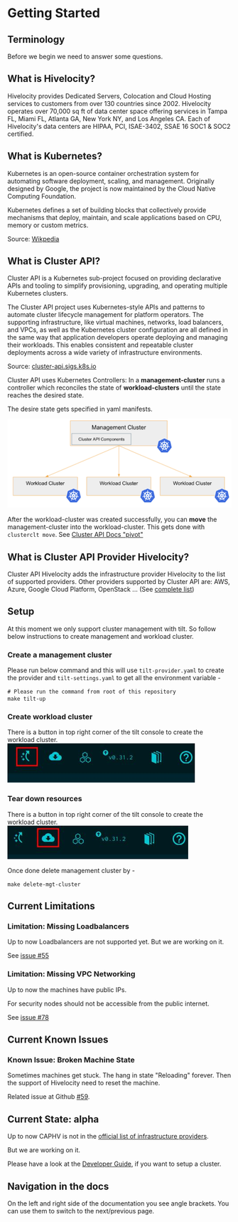 # Getting Started

## Terminology

Before we begin we need to answer some questions.

## What is Hivelocity?

Hivelocity provides Dedicated Servers, Colocation and Cloud Hosting services to customers from over 130 countries since 2002. Hivelocity operates over 70,000 sq ft of data center space offering services in Tampa FL, Miami FL, Atlanta GA, New York NY, and Los Angeles CA. Each of Hivelocity's data centers are HIPAA, PCI, ISAE-3402, SSAE 16 SOC1 & SOC2 certified.

## What is Kubernetes?

Kubernetes is an open-source container orchestration system for automating software deployment, scaling, and management. Originally designed by Google, the project is now maintained by the Cloud Native Computing Foundation.

Kubernetes defines a set of building blocks that collectively provide mechanisms that deploy, maintain, and scale applications based on CPU, memory or custom metrics.

Source: [Wikpedia](https://en.wikipedia.org/wiki/Kubernetes)

## What is Cluster API?

Cluster API is a Kubernetes sub-project focused on providing declarative APIs and tooling to simplify provisioning, upgrading, and operating multiple Kubernetes clusters.

The Cluster API project uses Kubernetes-style APIs and patterns to automate cluster lifecycle management for platform operators. The supporting infrastructure, like virtual machines, networks, load balancers, and VPCs, as well as the Kubernetes cluster configuration are all defined in the same way that application developers operate deploying and managing their workloads. This enables consistent and repeatable cluster deployments across a wide variety of infrastructure environments.

Source: [cluster-api.sigs.k8s.io](https://cluster-api.sigs.k8s.io/)

Cluster API uses Kubernetes Controllers: In a **management-cluster** runs a controller which reconciles the state of **workload-clusters** until the state reaches the desired state.

The desire state gets specified in yaml manifests.

![cluster-api: management-cluster and workload-clusters](./cluster-api.png)

After the workload-cluster was created successfully, you can **move** the management-cluster into the workload-cluster. This gets done with `clusterclt move`. See [Cluster API Docs "pivot"](https://cluster-api.sigs.k8s.io/clusterctl/commands/move.html#pivot)


## What is Cluster API Provider Hivelocity?

Cluster API Hivelocity adds the infrastructure provider Hivelocity to the list of supported providers. Other providers supported by Cluster API are: AWS, Azure, Google Cloud Platform, OpenStack ... (See [complete list](https://cluster-api.sigs.k8s.io/reference/providers.html#infrastructure))

## Setup

At this moment we only support cluster management with tilt. So follow below instructions to create management and workload cluster.

### Create a management cluster

Please run below command and this will use `tilt-provider.yaml` to create the provider and `tilt-settings.yaml` to get all the environment variable -
```shell
# Please run the command from root of this repository
make tilt-up
```

### Create workload cluster

There is a button in top right corner of the tilt console to create the workload cluster.
![Screenshot of Tilt](./create_workload.jpg)

### Tear down resources

There is a button in top right corner of the tilt console to create the workload cluster.
![Screenshot of Tilt](./delete_workload.jpg)

Once done delete management cluster by -
```shell
make delete-mgt-cluster
```

## Current Limitations

### Limitation: Missing Loadbalancers

Up to now Loadbalancers are not supported yet. But we are working on it.

See [issue #55](https://github.com/hivelocity/cluster-api-provider-hivelocity/issues/55)

### Limitation: Missing VPC Networking

Up to now the machines have public IPs.

For security nodes should not be accessible from the public internet.

See [issue #78](https://github.com/hivelocity/cluster-api-provider-hivelocity/issues/78)

## Current Known Issues

### Known Issue: Broken Machine State

Sometimes machines get stuck. The hang in state "Reloading" forever. Then the support of Hivelocity
need to reset the machine.

Related issue at Github [#59](https://github.com/hivelocity/cluster-api-provider-hivelocity/issues/59).

## Current State: alpha

Up to now CAPHV is not in the [official list of infrastructure providers](https://cluster-api.sigs.k8s.io/reference/providers.html#infrastructure).

But we are working on it.

Please have a look at the [Developer Guide](../developer/index.md), if you want to setup a cluster.

## Navigation in the docs

On the left and right side of the documentation you see angle brackets. You can use them to switch to the next/previous page.
